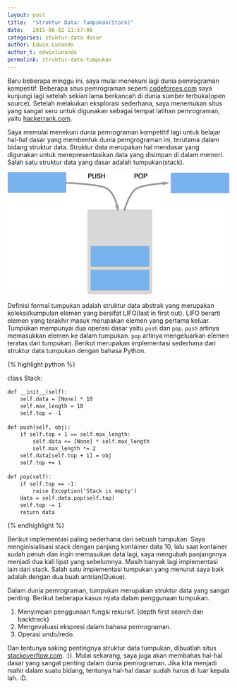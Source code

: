 ```yaml
---
layout: post
title:  "Struktur Data: Tumpukan(Stack)"
date:   2015-06-02 11:57:08
categories: stuktur-data dasar
author: Edwin Lunando
author_t: edwinlunando
permalink: struktur-data-tumpukan
---
```


Baru beberapa minggu ini, saya mulai menekuni lagi dunia pemrograman kompetitif. Beberapa situs pemrograman seperti [codeforces.com][1] saya kunjungi lagi setelah sekian lama berkancah di dunia sumber terbuka(open source). Setelah melakukan eksplorasi sederhana, saya menemukan situs yang sangat seru untuk digunakan sebagai tempat latihan pemrograman, yaitu [hackerrank.com][2].

Saya memulai menekuni dunia pemrograman kompetitif lagi untuk belajar hal-hal dasar yang membentuk dunia pemgrograman ini, terutama dalam bidang struktur data. Struktur data merupakan hal mendasar yang digunakan untuk merepresentasikan data yang disimpan di dalam memori. Salah satu struktur data yang dasar adalah tumpukan(stack).

![Ilustrasi Stack](/images/Stack.png)

Definisi formal tumpukan adalah struktur data abstrak yang merupakan koleksi/kumpulan elemen yang bersifat LIFO(last in first out). LIFO berarti elemen yang terakhir masuk merupakan elemen yang pertama keluar. Tumpukan mempunyai dua operasi dasar yaitu `push` dan `pop`. `push` artinya memasukkan elemen ke dalam tumpukan. `pop` artinya mengeluarkan elemen teratas dari tumpukan. Berikut merupakan implementasi sederhana dari struktur data tumpukan dengan bahasa Python.

{% highlight python %}

class Stack:

    def __init__(self):
        self.data = [None] * 10
        self.max_length = 10
        self.top = -1

    def push(self, obj):
        if self.top + 1 == self.max_length:
            self.data += [None] * self.max_length
            self.max_length *= 2
        self.data[self.top + 1] = obj
        self.top += 1

    def pop(self):
        if self.top == -1:
            raise Exception('Stack is empty')
        data = self.data.pop(self.top)
        self.top -= 1
        return data

{% endhighlight %}

Berikut implementasi paling sederhana dari sebuah tumpukan. Saya menginisialisasi stack dengan panjang kontainer data 10, lalu saat kontainer sudah penuh dan ingin memasukan data lagi, saya mengubah panjangnnya menjadi dua kali lipat yang sebelumnya. Masih banyak lagi implementasi lain dari stack. Salah satu implementasi tumpukan yang menurut saya baik adalah dengan dua buah antrian(Queue).

Dalam dunia pemrograman, tumpukan merupakan struktur data yang sangat penting. Berikut beberapa kasus nyata dalam penggunaan tumpukan.

1. Menyimpan penggunaan fungsi rekursif. (depth first search dan backtrack)
2. Mengevaluasi ekspresi dalam bahasa pemrograman.
3. Operasi undo/redo.

Dan tentunya saking pentingnya struktur data tumpukan, dibuatlah situs [stackoverflow.com][3]. :)). Mulai sekarang, saya juga akan membahas hal-hal dasar yang sangat penting dalam dunia pemrograman. Jika kita menjadi mahir dalam suatu bidang, tentunya hal-hal dasar sudah harus di luar kepala lah. :D.

[1]:    http://codeforces.com/
[2]:    https://www.hackerrank.com/
[3]:    http://stackoverflow.com/


